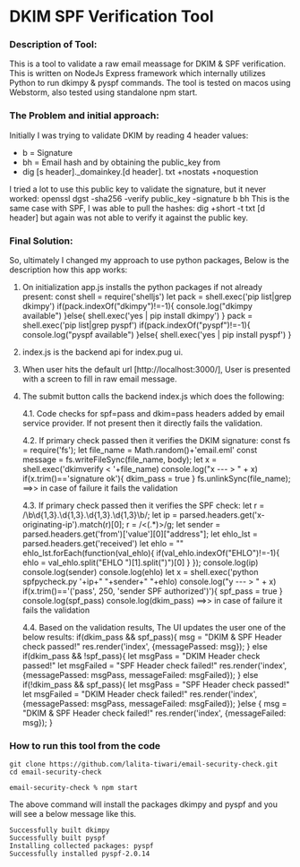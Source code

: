 #  DKIM SPF Verification Tool

### Description of Tool:
This is a tool to validate a raw email meassage for DKIM & SPF verification.
This is written on NodeJs Express framework which internally utilizes Python to run dkimpy & pyspf commands.
The tool is tested on macos using Webstorm, also tested using standalone npm start.

### The Problem and initial approach:
Initially I was trying to validate DKIM by reading 4 header values:
- b = Signature
- bh = Email hash
and by obtaining the public_key from 
- dig [s header]._domainkey.[d header]. txt +nostats +noquestion  

I tried a lot to use this public key to validate the signature, but it never worked:
openssl dgst -sha256 -verify public_key -signature b bh
This is the same case with SPF, I was able to pull the hashes:
dig +short -t txt [d header]
but again was not able to verify it against the public key.

### Final Solution:
So, ultimately I changed my approach to use python packages, Below is the description how this app works:

1. On initialization app.js installs the python packages if not already present:
   const shell = require('shelljs')
   let pack = shell.exec('pip list|grep dkimpy')
   if(pack.indexOf("dkimpy")!=-1){
   console.log("dkimpy available")
   }else{
   shell.exec('yes | pip install dkimpy')
   }
   pack = shell.exec('pip list|grep pyspf')
   if(pack.indexOf("pyspf")!=-1){
   console.log("pyspf available")
   }else{
   shell.exec('yes | pip install pyspf')
   }
  
2. index.js is the backend api for index.pug ui.
3. When user hits the default url [http://localhost:3000/], User is presented with a screen to fill in raw email message.
4. The submit button calls the backend index.js which does the following:
    
    4.1. Code checks for spf=pass and dkim=pass headers added by email service provider. If not present then it directly fails the validation.
    
    4.2. If primary check passed then it verifies the DKIM signature:
       const fs = require('fs');
       let file_name = Math.random()+'email.eml'
       const message = fs.writeFileSync(file_name, body);
       let x = shell.exec('dkimverify < '+file_name)
       console.log("x --- > " + x)
       if(x.trim()=='signature ok'){
       dkim_pass = true
       }
       fs.unlinkSync(file_name);
    ==>> in case of failure it fails the validation
    
    4.3. If primary check passed then it verifies the SPF check:
      let r = /\b\d{1,3}\.\d{1,3}\.\d{1,3}\.\d{1,3}\b/;
      let ip = parsed.headers.get('x-originating-ip').match(r)[0];
      r = /<(.*)>/g;
      let sender = parsed.headers.get('from')['value'][0]["address"];
      let ehlo_lst = parsed.headers.get('received')
      let ehlo = ""
      ehlo_lst.forEach(function(val_ehlo){
      if(val_ehlo.indexOf("EHLO")!=-1){
      ehlo = val_ehlo.split("EHLO ")[1].split(")")[0]
      }
      });
      console.log(ip)
      console.log(sender)
      console.log(ehlo)
      let x = shell.exec('python spfpycheck.py '+ip+" "+sender+" "+ehlo)
      console.log("y --- > " + x)
      if(x.trim()=='(\'pass\', 250, \'sender SPF authorized\')'){
        spf_pass = true
      }
      console.log(spf_pass)
      console.log(dkim_pass)
   ==>> in case of failure it fails the validation
   
    4.4. Based on the validation results, The UI updates the user one of the below results:
       if(dkim_pass && spf_pass){
       msg = "DKIM & SPF Header check passed!"
       res.render('index', {messagePassed: msg});
       }
       else if(dkim_pass && !spf_pass){
       let msgPass = "DKIM Header check passed!"
       let msgFailed = "SPF Header check failed!"
       res.render('index', {messagePassed: msgPass, messageFailed: msgFailed});
       }  else if(!dkim_pass && spf_pass){
       let msgPass = "SPF Header check passed!"
       let msgFailed = "DKIM Header check failed!"
       res.render('index', {messagePassed: msgPass, messageFailed: msgFailed});
       }else {
       msg = "DKIM & SPF Header check failed!"
       res.render('index', {messageFailed: msg});
       }
### How to run this tool from the code

``` 
git clone https://github.com/lalita-tiwari/email-security-check.git
cd email-security-check

email-security-check % npm start 
```
 
The above command will install the packages dkimpy and pyspf and you will see a below message like this.
``` 
Successfully built dkimpy
Successfully built pyspf
Installing collected packages: pyspf
Successfully installed pyspf-2.0.14
```

